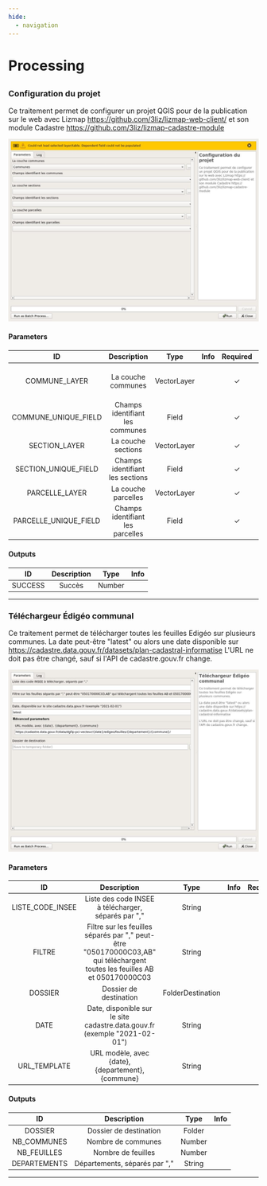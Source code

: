 ```yaml
---
hide:
  - navigation
---
```


# Processing

## 


### Configuration du projet

Ce traitement permet de configurer un projet QGIS pour de la publication sur le web avec Lizmap https://github.com/3liz/lizmap-web-client/ et son module Cadastre https://github.com/3liz/lizmap-cadastre-module


![algo_id](./cadastre-config_project.jpg)

#### Parameters

| ID | Description | Type | Info | Required | Advanced | Option |
|:-:|:-:|:-:|:-:|:-:|:-:|:-:|
COMMUNE_LAYER|La couche communes|VectorLayer||✓||Default: Communes <br> Type: TypeVectorPolygon <br>|
COMMUNE_UNIQUE_FIELD|Champs identifiant les communes|Field||✓||Default: geo_commune <br> |
SECTION_LAYER|La couche sections|VectorLayer||✓||Type: TypeVectorPolygon <br>|
SECTION_UNIQUE_FIELD|Champs identifiant les sections|Field||✓||Default: geo_section <br> |
PARCELLE_LAYER|La couche parcelles|VectorLayer||✓||Type: TypeVectorPolygon <br>|
PARCELLE_UNIQUE_FIELD|Champs identifiant les parcelles|Field||✓||Default: geo_parcelle <br> |


#### Outputs

| ID | Description | Type | Info |
|:-:|:-:|:-:|:-:|
SUCCESS|Succès|Number||


***


### Téléchargeur Édigéo communal

Ce traitement permet de télécharger toutes les feuilles Edigéo sur plusieurs communes.
La date peut-être "latest" ou alors une date disponible sur https://cadastre.data.gouv.fr/datasets/plan-cadastral-informatise
L'URL ne doit pas être changé, sauf si l'API de cadastre.gouv.fr change.

![algo_id](./cadastre-telechargeur_edigeo_communal.jpg)

#### Parameters

| ID | Description | Type | Info | Required | Advanced | Option |
|:-:|:-:|:-:|:-:|:-:|:-:|:-:|
LISTE_CODE_INSEE|Liste des code INSEE à télécharger, séparés par ","|String||✓|||
FILTRE|Filtre sur les feuilles séparés par "," peut-être "050170000C03,AB" qui téléchargent toutes les feuilles AB et 050170000C03|String||✓|||
DOSSIER|Dossier de destination|FolderDestination||✓|||
DATE|Date, disponible sur le site cadastre.data.gouv.fr (exemple "2021-02-01")|String||✓||Default: latest <br> |
URL_TEMPLATE|URL modèle, avec {date}, {departement}, {commune}|String||✓|✓|Default: https://cadastre.data.gouv.fr/data/dgfip-pci-vecteur/{date}/edigeo/feuilles/{departement}/{commune}/ <br> |


#### Outputs

| ID | Description | Type | Info |
|:-:|:-:|:-:|:-:|
DOSSIER|Dossier de destination|Folder||
NB_COMMUNES|Nombre de communes|Number||
NB_FEUILLES|Nombre de feuilles|Number||
DEPARTEMENTS|Départements, séparés par ","|String||


***

